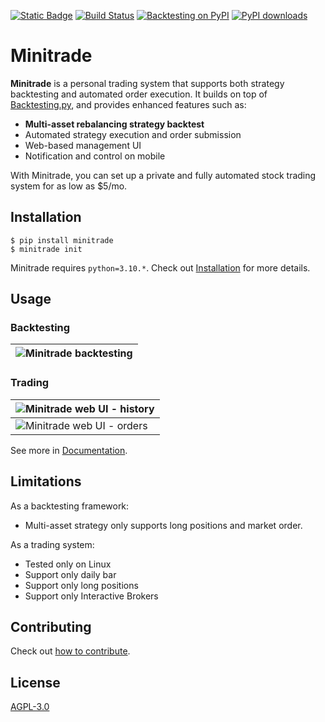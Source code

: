 [![Static Badge](https://img.shields.io/badge/Documentation-blue)](https://dodid.github.io/minitrade/)
[![Build Status](https://img.shields.io/github/actions/workflow/status/dodid/minitrade/test_code.yml?branch=main)](https://github.com/dodid/minitrade/actions)
[![Backtesting on PyPI](https://img.shields.io/pypi/v/minitrade.svg?color=blue)](https://pypi.org/project/minitrade)
[![PyPI downloads](https://img.shields.io/pypi/dd/minitrade.svg?color=skyblue)](https://pypi.org/project/minitrade)


# Minitrade

**Minitrade** is a personal trading system that supports both strategy backtesting and automated order execution. It builds on top of [Backtesting.py](https://github.com/kernc/backtesting.py), and provides enhanced features such as:

- **Multi-asset rebalancing strategy backtest**
- Automated strategy execution and order submission
- Web-based management UI
- Notification and control on mobile

With Minitrade, you can set up a private and fully automated stock trading system for as low as $5/mo.

## Installation

    $ pip install minitrade
    $ minitrade init

Minitrade requires `python=3.10.*`. Check out [Installation](https://dodid.github.io/minitrade/install/) for more details.

## Usage

### Backtesting

| ![Minitrade backtesting](https://imgur.com/YkLPeTv) |
| --------------------------------------------------- |

### Trading

| ![Minitrade web UI - history](<https://imgur.com/ittnlk7>) |
| ---------------------------------------------------------- |
| ![Minitrade web UI - orders](<https://imgur.com/2DAZ2W1>)  |

See more in [Documentation](https://dodid.github.io/minitrade/).

## Limitations

As a backtesting framework:

- Multi-asset strategy only supports long positions and market order. 

As a trading system:

- Tested only on Linux
- Support only daily bar
- Support only long positions
- Support only Interactive Brokers

## Contributing

Check out [how to contribute](CONTRIBUTING.md).

## License

[AGPL-3.0](https://www.gnu.org/licenses/agpl-3.0.en.html)
